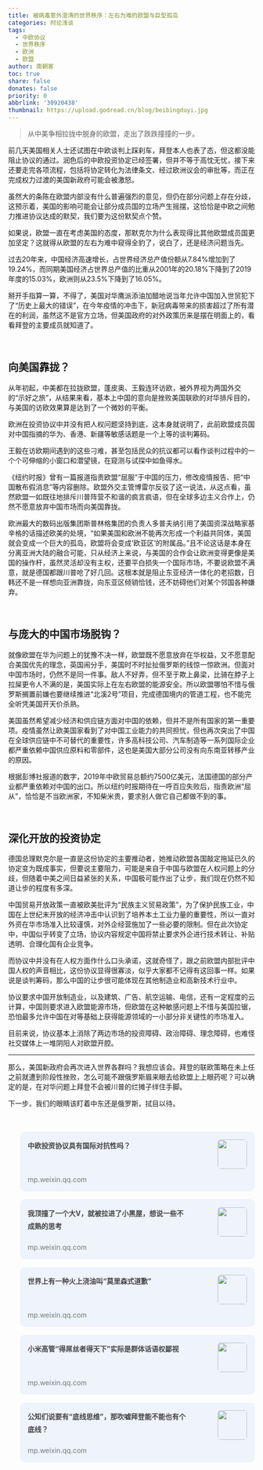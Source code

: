 ```yaml
---
title: 被病毒意外澄清的世界秩序：左右为难的欧盟与巨型孤岛
categories: 时论浅谈
tags:
  - 中欧协议
  - 世界秩序
  - 欧洲
  - 欧盟
author: 南朝客
toc: true
share: false
donates: false
priority: 0
abbrlink: '30920438'
thumbnail: https://upload.godread.cn/blog/beibingduyi.jpg
---
```


> 从中美争相拉拢中脱身的欧盟，走出了跌跌撞撞的一步。

<!-- more -->

前几天美国相关人士还试图在中欧谈判上踩刹车，拜登本人也表了态，但这都没能阻止协议的通过。润色后的中欧投资协定已经签署，但并不等于高忱无忧，接下来还要走完各项流程，包括将协定转化为法律条文、经过欧洲议会的审批等，而正在完成权力过渡的美国新政府可能会被激怒。



虽然大的条陈在欧盟内部没有什么普遍强烈的意见，但仍在部分问题上存在分歧，这预示着，美国的影响可能会让部分成员国的立场产生摇摆，这恰恰是中欧之间勉力推进协议达成的默契，我们要为这份默契点个赞。



如果说，欧盟一直在考虑美国的态度，那默克尔为什么表现得比其他欧盟成员国更加坚定？这就得从欧盟的左右为难中窥得全豹了，说白了，还是经济问题当先。



过去20年来，中国经济高速增长，占世界经济总产值份额从7.84%增加到了19.24%，而同期美国经济占世界总产值的比重从2001年的20.18%下降到了2019年度的15.03%，欧洲则从23.5%下降到了16.05%。



掰开手指算一算，不得了，美国对华鹰派添油加醋地说当年允许中国加入世贸犯下了“历史上最大的错误”，在今年疫情的冲击下，新冠病毒带来的损害超过了所有潜在的利润，虽然这不是官方立场，但美国政府的对外政策历来是摆在明面上的，看看拜登的主要成员就知道了。

<br>

## 向美国靠拢？

从年初起，中美都在拉拢欧盟，蓬皮奥、王毅连环访欧，被外界视为两国外交的“示好之旅”，从结果来看，基本上中国的意向是挫败美国联欧的对华排斥目的，与美国的访欧效果算是达到了一个微妙的平衡。



欧洲在投资协议中并没有把人权问题坚持到底，这本身就说明了，此前欧盟成员国对中国指摘的华为、香港、新疆等敏感话题是一个上等的谈判筹码。



王毅在访欧期间遇到的这些刁难，甚至包括民众的抗议都可以看作谈判过程中的一个个可伸缩的小窗口和潜望镜，在窥测与试探中如鱼得水。



《纽约时报》曾有一篇报道指责欧盟“屈服”于中国的压力，修改疫情报告、把“中国散布假消息”等内容删除。欧盟外交主管博雷尔反驳了这一说法，从这点看，虽然欧盟一如既往地排斥川普阵营不和谐的疯言疯语，但在全球多边主义合作上，仍然不愿意放弃中国市场而向美国靠拢。



欧洲最大的数码出版集团斯普林格集团的负责人多普夫纳引用了美国资深战略家基辛格的话描述欧美的处境，“如果美国和欧洲不能再次形成一个利益共同体，美国就会变成一个巨大的孤岛，欧盟将会变成‘欧亚区’的附属品。”且不论这话是本身在分离亚洲大陆的融合可能，只从经济上来说，与美国的合作会让欧洲变得更像是美国的操作杆，虽然灵活却没有主权，还要平白损失一个国际市场，不要说欧盟不满意，就是德国都跟川普呛了好几回。这根本就是阻止东亚经济一体化的老招数，日韩还不是一样想向亚洲靠拢，向东亚区倾销恰钱，还不妨碍他们对某个邻国各种嫌弃。

<br>

## 与庞大的中国市场脱钩？

就像欧盟在华为问题上的犹豫不决一样，欧盟既不愿意放弃在华权益，又不愿意配合美国优先的理念，英国闹分手，美国时不时扯扯俄罗斯的线惊一惊欧洲。但面对中国市场时，仍然不是同一件事。敌人不好弄，但不至于欺上鼻梁，比骑在脖子上拉屎更令人不满的是，美国实际上在左右欧盟的能源安全。所以欧盟哪怕不惜与俄罗斯搁置前嫌也要继续推进“北溪2号”项目，完成德国境内的管道工程，也不能完全听凭美国开天价杀熟。



美国虽然希望减少经济和供应链方面对中国的依赖，但并不是所有国家的第一重要项。疫情虽然让欧美国家看到了对中国工业能力的共同担忧，但也再次突出了中国在全球供应链中不可替代的重要性，许多高科技公司、汽车制造等一系列国际企业都严重依赖中国供应原料和零部件，这也是美国大部分公司没有向东南亚转移产业的原因。



根据彭博社报道的数字，2019年中欧贸易总额约7500亿美元，法国德国的部分产业都严重依赖对中国的出口。所以纽约时报期待在一呼百应失败后，指责欧洲“屈从”，恰恰是不当欧洲家，不知柴米贵，要求别人做它自己都做不到的事。

<br>

## 深化开放的投资协定

德国总理默克尔是一直是这份协定的主要推动者，她推动欧盟各国敲定拖延已久的协定变为既成事实，但要说主要阻力，可能是来自于中国与欧盟在人权问题上的分歧，但随着中美之间日益紧张的关系，中国极可能作出了让步，我们现在仍然不知道让步的程度有多深。



中国贸易开放政策一直被欧美批评为“民族主义贸易政策”，为了保护民族工业，中国在上世纪末开放的经济冲击中认识到了培养本土工业力量的重要性，所以一直对外资在华市场准入比较谨慎，对外企经营施加了一些必要的限制。但在此次协定中，中国似乎转变了立场，协议内容规定中国将禁止要求外企进行技术转让、补贴透明、合理化国有企业竞争。



而协议中并没有在人权方面作什么口头承诺，这就奇怪了，跟之前欧盟内部批评中国人权的声音相比，这份协议显得很寡淡，似乎大家都不记得有这回事一样。如果说是谈判筹码，那么中国的让步很可能体现在其他制造业和高新技术行业中。



协议要求中国开放制造业，以及建筑、广告、航空运输、电信，还有一定程度的云计算，中国则要求进入欧盟能源市场，但欧盟在这种敏感问题上不惜与美国拉锯，恐怕最多允许中国在对等基础上获得能源领域的一小部分非关键性的市场准入。



目前来说，协议基本上消除了两边市场的投资障碍、政治障碍、理念障碍，也难怪社交媒体上一堆阴阳人对欧盟开腔。



<hr>

那么，美国新政府会再次进入世界各群吗？我想应该会。拜登的联欧策略在未上任之前就遭到阶段性挫败，怎么可能不跟俄罗斯眉来眼去给欧盟上上眼药呢？可以确定的是，在对华问题上拜登不会被川普的烂摊子绊住手脚。



下一步，我们的眼睛该盯着中东还是俄罗斯，拭目以待。

<br>

<br>

<div>
	<ul style="margin: 0;">
        <li style="list-style: none; background: #eef3fc; border-radius: 10px; overflow: hidden; padding: 1rem; margin-bottom: 1rem; cursor: pointer; position: relative; min-height: 90px;">
			<a style="float: left; width: 73%; text-decoration: none;" href="https://mp.weixin.qq.com/s?__biz=MzIzNDE5MTQ4Mw==&mid=2655637799&idx=1&sn=3c9186a8dc211c804d1a1247f5df06d0&chksm=f3475e33c430d725c8b467fb757fe476e7922fd677af63d3caa661edbfb1818dd70d050417de&token=2002906440&lang=zh_CN#rd" target="_blank">
				<span style="width: 100%; color: #444;font-weight: bold; display: inline-block; line-height: 1.6rem;">中欧投资协议具有国际对抗性吗？</span>
				<span style="width: 100%; color: #777; font-size: 14px; line-height: 1rem; position: absolute; left: 1rem; bottom: 1rem;">mp.weixin.qq.com</span>
			</a>
			<img style="max-width: 24%; height: 60px; border-radius: 6px; float: right;" src="https://upload.godread.cn/blog/zhongoutouzi.jpg"/> 
		</li>
        <li style="list-style: none; background: #eef3fc; border-radius: 10px; overflow: hidden; padding: 1rem; margin-bottom: 1rem; cursor: pointer; position: relative; min-height: 90px;">
			<a style="float: left; width: 73%; text-decoration: none;" href="https://mp.weixin.qq.com/s?__biz=MzIzNDE5MTQ4Mw==&mid=2655637679&idx=1&sn=f5aefe6d28886e763b4b8faa40162ee7&chksm=f3475fbbc430d6adf6b2921b01d8336736de546ecb5fb4c38f18e8d9e6407787adbf58b1602b&token=1456400513&lang=zh_CN#rd" target="_blank">
				<span style="width: 100%; color: #444;font-weight: bold; display: inline-block; line-height: 1.6rem;">我顶撞了一个大V，就被拉进了小黑屋，想说一些不成熟的思考</span>
				<span style="width: 100%; color: #777; font-size: 14px; line-height: 1rem; position: absolute; left: 1rem; bottom: 1rem;">mp.weixin.qq.com</span>
			</a>
			<img style="max-width: 24%; height: 60px; border-radius: 6px; float: right;" src="https://upload.godread.cn/blog/wodingzhuangle.jpg"/> 
		</li>
		<li style="list-style: none; background: #eef3fc; border-radius: 10px; overflow: hidden; padding: 1rem; margin-bottom: 1rem; cursor: pointer; position: relative; min-height: 90px;">
			<a style="float: left; width: 73%; text-decoration: none;" href="https://mp.weixin.qq.com/s?__biz=MzIzNDE5MTQ4Mw==&mid=2655637670&idx=1&sn=7981e73e821d0d37f4419097c59c1b19&chksm=f3475fb2c430d6a403892ee948cdcdd2e3e417ffe7b7045fd272f9800878dd22a440dfec902f&token=1337939405&lang=zh_CN#rd" target="_blank">
				<span style="width: 100%; color: #444;font-weight: bold; display: inline-block; line-height: 1.6rem;">世界上有一种火上浇油叫“莫里森式道歉”</span>
				<span style="width: 100%; color: #777; font-size: 14px; line-height: 1rem; position: absolute; left: 1rem; bottom: 1rem;">mp.weixin.qq.com</span>
			</a>
            <img style="max-width: 24%; height: 60px; border-radius: 6px; float: right;" src="https://upload.godread.cn/blog/shijieshangyou.jpg"/>
		</li>
        <li style="list-style: none; background: #eef3fc; border-radius: 10px; overflow: hidden; padding: 1rem; margin-bottom: 1rem; cursor: pointer; position: relative; min-height: 90px;">
			<a style="float: left; width: 73%; text-decoration: none;" href="https://mp.weixin.qq.com/s?__biz=MzIzNDE5MTQ4Mw==&mid=2655637622&idx=1&sn=c250851530fe9ac44130b35152997491&chksm=f3475f62c430d674dfdbb691054f0a2ea7a2426c5b18598243f07648822dcec5e7c80f3da361&token=1565060228&lang=zh_CN#rd" target="_blank">
				<span style="width: 100%; color: #444;font-weight: bold; display: inline-block; line-height: 1.6rem;">小米高管“得屌丝者得天下”实际是群体话语权鄙视</span>
				<span style="width: 100%; color: #777; font-size: 14px; line-height: 1rem; position: absolute; left: 1rem; bottom: 1rem;">mp.weixin.qq.com</span>
			</a>
            <img style="max-width: 24%; height: 60px; border-radius: 6px; float: right;" src="https://upload.godread.cn/blog/xiaomigaoguan.jpg"/>
		</li>
		<li style="list-style: none; background: #eef3fc; border-radius: 10px; overflow: hidden; padding: 1rem; margin-bottom: 1rem; cursor: pointer; position: relative; min-height: 90px;">
			<a style="float: left; width: 73%; text-decoration: none;" href="https://mp.weixin.qq.com/s?__biz=MzIzNDE5MTQ4Mw==&mid=2655637575&idx=1&sn=288fe2e824db1966b7b47b6b986abebd&chksm=f3475f53c430d6450851585a3f6ffa2acb1993b126c9cdba5edeb02e4359700696448b0f825b&token=1565060228&lang=zh_CN#rd" target="_blank">
				<span style="width: 100%; color: #444;font-weight: bold; display: inline-block; line-height: 1.6rem;">公知们说要有“底线思维”，那吹嘘拜登能不能也有个底线？</span>
				<span style="width: 100%; color: #777; font-size: 14px; line-height: 1rem;  position: absolute; left: 1rem; bottom: 1rem;">mp.weixin.qq.com</span>
			</a>
			<img style="max-width: 24%; height: 60px; border-radius: 6px; float: right;" src="https://upload.godread.cn/blog/gongzhimenshuo.jpg"/>
		</li>
	</ul>
</div>